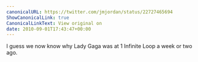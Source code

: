```yaml
---
canonicalURL: https://twitter.com/jmjordan/status/22727465694
ShowCanonicalLink: true
CanonicalLinkText: View original on
date: 2010-09-01T17:43:47+00:00
---
```

I guess we now know why Lady Gaga was at 1 Infinite Loop a week or two ago.